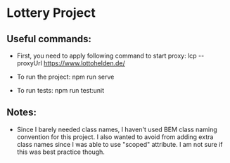 # Lottery Project

## Useful commands:

- First, you need to apply following command to start proxy:
lcp --proxyUrl https://www.lottohelden.de/ 

- To run the project:
npm run serve

- To run tests:
npm run test:unit

## Notes:
- Since I barely needed class names, I haven't used BEM class naming convention for this project. I also wanted to avoid from adding extra class names since I was able to use "scoped" attribute. I am not sure if this was best practice though.
